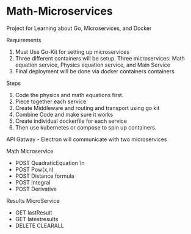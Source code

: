 # Math-Microservices
Project for Learning about Go, Microservices, and Docker

Requirements

1) Must Use Go-Kit for setting up microservices
2) Three different containers will be setup. Three microservices: Math equation service, Physics equation service, and Main Service
3) Final deployment will be done via docker containers containers 

Steps

1) Code the physics and math equations first.
2) Piece together each service. 
3) Create Middleware and routing and transport using go kit
4) Combine Code and make sure it works
5) Create individual dockerfile for each service
6) Then use kubernetes or compose to spin up containers.


API Gatway - Electron will communicate with two microservices


Math Microservice

* POST QuadraticEquation \n
* POST Pow(x,n)
* POST Distance formula
* POST Integral
* POST Derivative

Results MicroService

* GET  lastResult
* GET  latestresults
* DELETE CLEARALL




